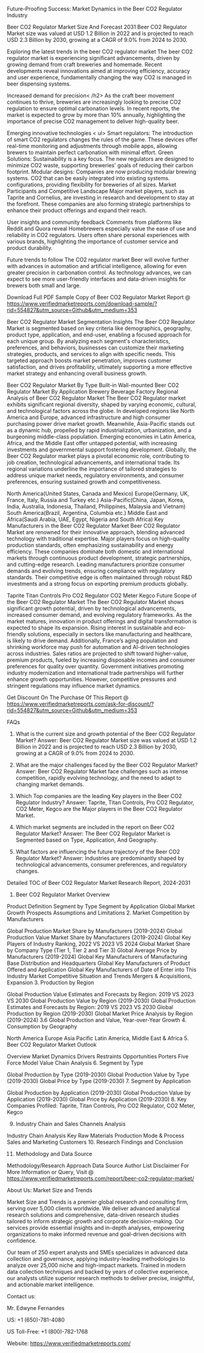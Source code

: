 Future-Proofing Success: Market Dynamics in the Beer CO2 Regulator Industry


Beer CO2 Regulator Market Size And Forecast 2031
Beer CO2 Regulator Market size was valued at USD 1.2 Billion in 2022 and is projected to reach USD 2.3 Billion by 2030, growing at a CAGR of 9.0% from 2024 to 2030.

Exploring the latest trends in the beer CO2 regulator market
The beer CO2 regulator market is experiencing significant advancements, driven by growing demand from craft breweries and homemade. Recent developments reveal innovations aimed at improving efficiency, accuracy and user experience, fundamentally changing the way CO2 is managed in beer dispensing systems.

Increased demand for precision< /h2>
As the craft beer movement continues to thrive, breweries are increasingly looking to precise CO2 regulation to ensure optimal carbonation levels. In recent reports, the market is expected to grow by more than 10% annually, highlighting the importance of precise CO2 management to deliver high-quality beer.

Emerging innovative technologies
< ul>
Smart regulators: The introduction of smart CO2 regulators changes the rules of the game. These devices offer real-time monitoring and adjustments through mobile apps, allowing brewers to maintain perfect carbonation with minimal effort.
Green Solutions: Sustainability is a key focus. The new regulators are designed to minimize CO2 waste, supporting breweries' goals of reducing their carbon footprint.
Modular designs: Companies are now producing modular brewing systems. CO2 that can be easily integrated into existing systems. configurations, providing flexibility for breweries of all sizes.
Market Participants and Competitive Landscape
Major market players, such as Taprite and Cornelius, are investing in research and development to stay at the forefront. These companies are also forming strategic partnerships to enhance their product offerings and expand their reach.

User insights and community feedback
Comments from platforms like Reddit and Quora reveal Homebrewers especially value the ease of use and reliability in CO2 regulators. Users often share personal experiences with various brands, highlighting the importance of customer service and product durability.

Future trends to follow
The CO2 regulator market Beer will evolve further with advances in automation and artificial intelligence, allowing for even greater precision in carbonation control. As technology advances, we can expect to see more user-friendly interfaces and data-driven insights for brewers both small and large.

Download Full PDF Sample Copy of Beer CO2 Regulator Market Report @ https://www.verifiedmarketreports.com/download-sample/?rid=554827&utm_source=Github&utm_medium=353

Beer CO2 Regulator Market Segmentation Insights
The Beer CO2 Regulator Market is segmented based on key criteria like demographics, geography, product type, application, and end-user, enabling a focused approach for each unique group. By analyzing each segment's characteristics, preferences, and behaviors, businesses can customize their marketing strategies, products, and services to align with specific needs. This targeted approach boosts market penetration, improves customer satisfaction, and drives profitability, ultimately supporting a more effective market strategy and enhancing overall business growth.

Beer CO2 Regulator Market By Type
Built-in
Wall-mounted
Beer CO2 Regulator Market By Application
Brewery
Beverage Factory
Regional Analysis of Beer CO2 Regulator Market
The Beer CO2 Regulator market exhibits significant regional diversity, shaped by varying economic, cultural, and technological factors across the globe. In developed regions like North America and Europe, advanced infrastructure and high consumer purchasing power drive market growth. Meanwhile, Asia-Pacific stands out as a dynamic hub, propelled by rapid industrialization, urbanization, and a burgeoning middle-class population. Emerging economies in Latin America, Africa, and the Middle East offer untapped potential, with increasing investments and governmental support fostering development. Globally, the Beer CO2 Regulator market plays a pivotal economic role, contributing to job creation, technological advancements, and international trade. Its regional variations underline the importance of tailored strategies to address unique market needs, regulatory environments, and consumer preferences, ensuring sustained growth and competitiveness.

North America(United States, Canada and Mexico)
Europe(Germany, UK, France, Italy, Russia and Turkey etc.)
Asia-Pacific(China, Japan, Korea, India, Australia, Indonesia, Thailand, Philippines, Malaysia and Vietnam)
South America(Brazil, Argentina, Columbia etc.)
Middle East and Africa(Saudi Arabia, UAE, Egypt, Nigeria and South Africa)
Key Manufacturers in the Beer CO2 Regulator Market
Beer CO2 Regulator Market are renowned for their innovative approach, blending advanced technology with traditional expertise. Major players focus on high-quality production standards, often emphasizing sustainability and energy efficiency. These companies dominate both domestic and international markets through continuous product development, strategic partnerships, and cutting-edge research. Leading manufacturers prioritize consumer demands and evolving trends, ensuring compliance with regulatory standards. Their competitive edge is often maintained through robust R&D investments and a strong focus on exporting premium products globally.

Taprite
Titan Controls
Pro CO2 Regulator
CO2 Meter
Kegco
Future Scope of the Beer CO2 Regulator Market
The Beer CO2 Regulator Market shows significant growth potential, driven by technological advancements, increased consumer demand, and evolving regulatory frameworks. As the market matures, innovation in product offerings and digital transformation is expected to shape its expansion. Rising interest in sustainable and eco-friendly solutions, especially in sectors like manufacturing and healthcare, is likely to drive demand. Additionally, France’s aging population and shrinking workforce may push for automation and AI-driven technologies across industries. Sales ratios are projected to shift toward higher-value, premium products, fueled by increasing disposable incomes and consumer preferences for quality over quantity. Government initiatives promoting industry modernization and international trade partnerships will further enhance growth opportunities. However, competitive pressures and stringent regulations may influence market dynamics.

Get Discount On The Purchase Of This Report @ https://www.verifiedmarketreports.com/ask-for-discount/?rid=554827&utm_source=Github&utm_medium=353

FAQs
1. What is the current size and growth potential of the Beer CO2 Regulator Market?
Answer: Beer CO2 Regulator Market size was valued at USD 1.2 Billion in 2022 and is projected to reach USD 2.3 Billion by 2030, growing at a CAGR of 9.0% from 2024 to 2030.

2. What are the major challenges faced by the Beer CO2 Regulator Market?
Answer: Beer CO2 Regulator Market face challenges such as intense competition, rapidly evolving technology, and the need to adapt to changing market demands.

3. Which Top companies are the leading Key players in the Beer CO2 Regulator Industry?
Answer: Taprite, Titan Controls, Pro CO2 Regulator, CO2 Meter, Kegco are the Major players in the Beer CO2 Regulator Market.

4. Which market segments are included in the report on Beer CO2 Regulator Market?
Answer: The Beer CO2 Regulator Market is Segmented based on Type, Application, And Geography.

5. What factors are influencing the future trajectory of the Beer CO2 Regulator Market?
Answer: Industries are predominantly shaped by technological advancements, consumer preferences, and regulatory changes.

Detailed TOC of Beer CO2 Regulator Market Research Report, 2024-2031
1. Beer CO2 Regulator Market Overview

Product Definition
Segment by Type
Segment by Application
Global Market Growth Prospects
Assumptions and Limitations
2. Market Competition by Manufacturers

Global Production Market Share by Manufacturers (2019-2024)
Global Production Value Market Share by Manufacturers (2019-2024)
Global Key Players of Industry Ranking, 2022 VS 2023 VS 2024
Global Market Share by Company Type (Tier 1, Tier 2 and Tier 3)
Global Average Price by Manufacturers (2019-2024)
Global Key Manufacturers of Manufacturing Base Distribution and Headquarters
Global Key Manufacturers of Product Offered and Application
Global Key Manufacturers of Date of Enter into This Industry
Market Competitive Situation and Trends
Mergers & Acquisitions, Expansion
3. Production by Region

Global Production Value Estimates and Forecasts by Region: 2019 VS 2023 VS 2030
Global Production Value by Region (2019-2030)
Global Production Estimates and Forecasts by Region: 2019 VS 2023 VS 2030
Global Production by Region (2019-2030)
Global Market Price Analysis by Region (2019-2024) 3.6 Global Production and Value, Year-over-Year Growth
4. Consumption by Geography

North America
Europe
Asia Pacific
Latin America, Middle East & Africa
5. Beer CO2 Regulator Market Outlook

Overview
Market Dynamics
Drivers
Restraints
Opportunities
Porters Five Force Model
Value Chain Analysis 
6. Segment by Type

Global Production by Type (2019-2030)
Global Production Value by Type (2019-2030)
Global Price by Type (2019-2030)
7. Segment by Application

Global Production by Application (2019-2030)
Global Production Value by Application (2019-2030)
Global Price by Application (2019-2030)
8. Key Companies Profiled: Taprite, Titan Controls, Pro CO2 Regulator, CO2 Meter, Kegco

9. Industry Chain and Sales Channels Analysis

Industry Chain Analysis
Key Raw Materials
Production Mode & Process
Sales and Marketing
Customers
10. Research Findings and Conclusion

11. Methodology and Data Source

Methodology/Research Approach
Data Source
Author List
Disclaimer
For More Information or Query, Visit @ https://www.verifiedmarketreports.com/report/beer-co2-regulator-market/

About Us: Market Size and Trends

Market Size and Trends is a premier global research and consulting firm, serving over 5,000 clients worldwide. We deliver advanced analytical research solutions and comprehensive, data-driven research studies tailored to inform strategic growth and corporate decision-making. Our services provide essential insights and in-depth analyses, empowering organizations to make informed revenue and goal-driven decisions with confidence.

Our team of 250 expert analysts and SMEs specializes in advanced data collection and governance, applying industry-leading methodologies to analyze over 25,000 niche and high-impact markets. Trained in modern data collection techniques and backed by years of collective experience, our analysts utilize superior research methods to deliver precise, insightful, and actionable market intelligence.

Contact us:

Mr. Edwyne Fernandes

US: +1 (650)-781-4080

US Toll-Free: +1 (800)-782-1768

Website: https://www.verifiedmarketreports.com/
